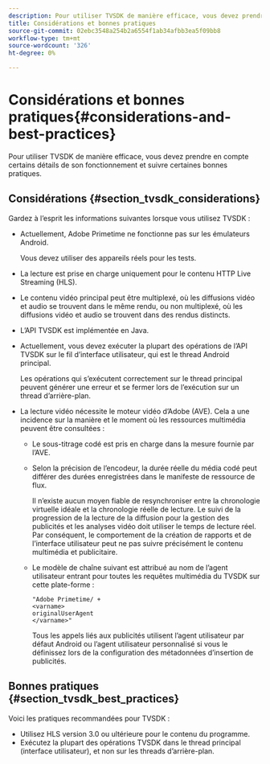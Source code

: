 ```yaml
---
description: Pour utiliser TVSDK de manière efficace, vous devez prendre en compte certains détails de son fonctionnement et suivre certaines bonnes pratiques.
title: Considérations et bonnes pratiques
source-git-commit: 02ebc3548a254b2a6554f1ab34afbb3ea5f09bb8
workflow-type: tm+mt
source-wordcount: '326'
ht-degree: 0%

---
```


# Considérations et bonnes pratiques{#considerations-and-best-practices}

Pour utiliser TVSDK de manière efficace, vous devez prendre en compte certains détails de son fonctionnement et suivre certaines bonnes pratiques.

## Considérations {#section_tvsdk_considerations}

Gardez à l’esprit les informations suivantes lorsque vous utilisez TVSDK :

* Actuellement, Adobe Primetime ne fonctionne pas sur les émulateurs Android.

  Vous devez utiliser des appareils réels pour les tests.
* La lecture est prise en charge uniquement pour le contenu HTTP Live Streaming (HLS).
* Le contenu vidéo principal peut être multiplexé, où les diffusions vidéo et audio se trouvent dans le même rendu, ou non multiplexé, où les diffusions vidéo et audio se trouvent dans des rendus distincts.
* L’API TVSDK est implémentée en Java.
* Actuellement, vous devez exécuter la plupart des opérations de l’API TVSDK sur le fil d’interface utilisateur, qui est le thread Android principal.

  Les opérations qui s’exécutent correctement sur le thread principal peuvent générer une erreur et se fermer lors de l’exécution sur un thread d’arrière-plan.
* La lecture vidéo nécessite le moteur vidéo d’Adobe (AVE). Cela a une incidence sur la manière et le moment où les ressources multimédia peuvent être consultées :

   * Le sous-titrage codé est pris en charge dans la mesure fournie par l’AVE.
   * Selon la précision de l’encodeur, la durée réelle du média codé peut différer des durées enregistrées dans le manifeste de ressource de flux.

     Il n’existe aucun moyen fiable de resynchroniser entre la chronologie virtuelle idéale et la chronologie réelle de lecture. Le suivi de la progression de la lecture de la diffusion pour la gestion des publicités et les analyses vidéo doit utiliser le temps de lecture réel. Par conséquent, le comportement de la création de rapports et de l’interface utilisateur peut ne pas suivre précisément le contenu multimédia et publicitaire.
   * Le modèle de chaîne suivant est attribué au nom de l’agent utilisateur entrant pour toutes les requêtes multimédia du TVSDK sur cette plate-forme :

     ```
     "Adobe Primetime/ + 
     <varname>
     originalUserAgent
     </varname>" 
     ```

     Tous les appels liés aux publicités utilisent l’agent utilisateur par défaut Android ou l’agent utilisateur personnalisé si vous le définissez lors de la configuration des métadonnées d’insertion de publicités.

## Bonnes pratiques {#section_tvsdk_best_practices}

Voici les pratiques recommandées pour TVSDK :

* Utilisez HLS version 3.0 ou ultérieure pour le contenu du programme.
* Exécutez la plupart des opérations TVSDK dans le thread principal (interface utilisateur), et non sur les threads d’arrière-plan.
